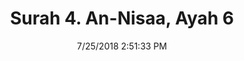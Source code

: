 ---
title       : "Surah 4. An-Nisaa, Ayah 6"
date        : 7/25/2018 2:51:33 PM
draft       : false
type        : "quran"
layout      : "compare"
BookCode    : "CMP"
SurahNumber : "4"
AyahNumber  : "6"
TotalAyah   : "176"
---